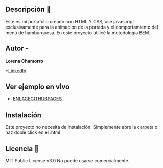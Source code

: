 ## Descripción 📄

Este es mi portafolio creado con HTML Y CSS, usé javascript exclusivamente para la animación de la portada y el comportamiento del menú de hamburguesa.
En este proyecto utilicé la metodología BEM.

## Autor -
**Lorena Chamorro**

*[LinkedIn](https://www.linkedin.com/in/chamorrodeveloper/)


## Ver ejemplo en vivo
- [ENLACEGITHUBPAGES](enlacegithubpages)

## Instalación
Este proyecto no necesita de instalación. Simplemente abre la carpeta o haz doble click en el .html

## Licencia 📃
MIT Public License v3.0
No puede usarse comercialmente.
